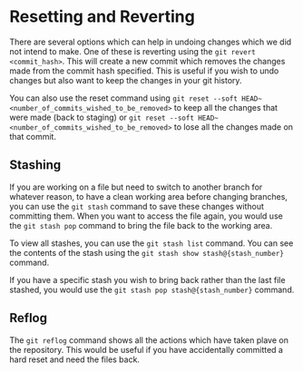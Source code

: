# Resetting and Reverting
There are several options which can help in undoing changes which we did not intend to make. One of these is reverting using the `git revert <commit_hash>`. This will create a new commit which removes the changes made from the commit hash specified. This is useful if you wish to undo changes but also want to keep the changes in your git history.

You can also use the reset command using `git reset --soft HEAD~<number_of_commits_wished_to_be_removed>` to keep all the changes that were made (back to staging) or `git reset --soft HEAD~<number_of_commits_wished_to_be_removed>` to lose all the changes made on that commit.

## Stashing
If you are working on a file but need to switch to another branch for whatever reason, to have a clean working area before changing branches, you can use the `git stash` command to save these changes without committing them. When you want to access the file again, you would use the `git stash pop` command to bring the file back to the working area.

To view all stashes, you can use the `git stash list` command. You can see the contents of the stash using the `git stash show stash@{stash_number}` command. 

If you have a specific stash you wish to bring back rather than the last file stashed, you would use the `git stash pop stash@{stash_number}` command.

## Reflog
The `git reflog` command shows all the actions which have taken plave on the repository. This would be useful if you have accidentally committed a hard reset and need the files back.